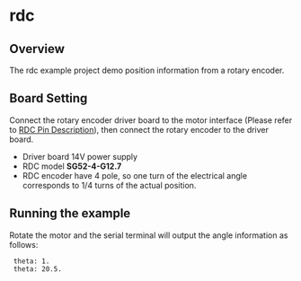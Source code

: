 # rdc

## Overview

The rdc example project demo position information from a rotary encoder.

## Board Setting

Connect the rotary encoder driver board to the motor interface (Please refer to  [RDC Pin Description](lab_board_resource)), then connect the rotary encoder to the driver board.

- Driver board 14V power supply
- RDC model **SG52-4-G12.7**
- RDC encoder have 4 pole, so one turn of the electrical angle corresponds to 1/4 turns of the actual position.

## Running the example

Rotate the motor and the serial terminal will output the angle information as follows:
```console
 theta: 1.
 theta: 20.5.
```
